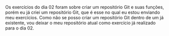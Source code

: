 Os exercícios do dia 02 foram sobre criar um repositório Git e suas funções, porém eu já criei um repositório Git, que é esse no qual eu estou enviando meu exercícios. Como não se posso criar um repositório Git dentro de um já existente, vou deixar o meu repositório atual como exercício já realizado para o dia 02.